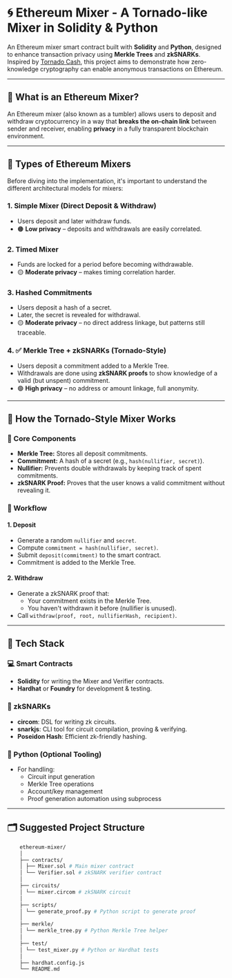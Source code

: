 # 🌀 Ethereum Mixer - A Tornado-like Mixer in Solidity & Python

An Ethereum mixer smart contract built with **Solidity** and **Python**, designed to enhance transaction privacy using **Merkle Trees** and **zkSNARKs**. Inspired by [Tornado Cash](https://tornado.cash), this project aims to demonstrate how zero-knowledge cryptography can enable anonymous transactions on Ethereum.

---

## 📌 What is an Ethereum Mixer?

An Ethereum mixer (also known as a tumbler) allows users to deposit and withdraw cryptocurrency in a way that **breaks the on-chain link** between sender and receiver, enabling **privacy** in a fully transparent blockchain environment.

---

## 🧱 Types of Ethereum Mixers

Before diving into the implementation, it's important to understand the different architectural models for mixers:

### 1. Simple Mixer (Direct Deposit & Withdraw)
- Users deposit and later withdraw funds.
- 🟠 **Low privacy** – deposits and withdrawals are easily correlated.

### 2. Timed Mixer
- Funds are locked for a period before becoming withdrawable.
- 🟡 **Moderate privacy** – makes timing correlation harder.

### 3. Hashed Commitments
- Users deposit a hash of a secret.
- Later, the secret is revealed for withdrawal.
- 🟡 **Moderate privacy** – no direct address linkage, but patterns still traceable.

### 4. ✅ Merkle Tree + zkSNARKs (Tornado-Style)
- Users deposit a commitment added to a Merkle Tree.
- Withdrawals are done using **zkSNARK proofs** to show knowledge of a valid (but unspent) commitment.
- 🟢 **High privacy** – no address or amount linkage, full anonymity.

---

## 🔐 How the Tornado-Style Mixer Works

### 🧩 Core Components

- **Merkle Tree:** Stores all deposit commitments.
- **Commitment:** A hash of a secret (e.g., `hash(nullifier, secret)`).
- **Nullifier:** Prevents double withdrawals by keeping track of spent commitments.
- **zkSNARK Proof:** Proves that the user knows a valid commitment without revealing it.

### 🔄 Workflow

#### 1. Deposit
- Generate a random `nullifier` and `secret`.
- Compute `commitment = hash(nullifier, secret)`.
- Submit `deposit(commitment)` to the smart contract.
- Commitment is added to the Merkle Tree.

#### 2. Withdraw
- Generate a zkSNARK proof that:
  - Your commitment exists in the Merkle Tree.
  - You haven't withdrawn it before (nullifier is unused).
- Call `withdraw(proof, root, nullifierHash, recipient)`.

---

## 🧰 Tech Stack

### 💻 Smart Contracts
- **Solidity** for writing the Mixer and Verifier contracts.
- **Hardhat** or **Foundry** for development & testing.

### 🧪 zkSNARKs
- **circom**: DSL for writing zk circuits.
- **snarkjs**: CLI tool for circuit compilation, proving & verifying.
- **Poseidon Hash**: Efficient zk-friendly hashing.

### 🐍 Python (Optional Tooling)
- For handling:
  - Circuit input generation
  - Merkle Tree operations
  - Account/key management
  - Proof generation automation using subprocess

---

## 🗂️ Suggested Project Structure

```bash
    ethereum-mixer/
    │
    ├── contracts/
    │ ├── Mixer.sol # Main mixer contract
    │ └── Verifier.sol # zkSNARK verifier contract
    │
    ├── circuits/
    │ └── mixer.circom # zkSNARK circuit
    │
    ├── scripts/
    │ └── generate_proof.py # Python script to generate proof
    │
    ├── merkle/
    │ └── merkle_tree.py # Python Merkle Tree helper
    │
    ├── test/
    │ └── test_mixer.py # Python or Hardhat tests
    │
    ├── hardhat.config.js
    └── README.md

```